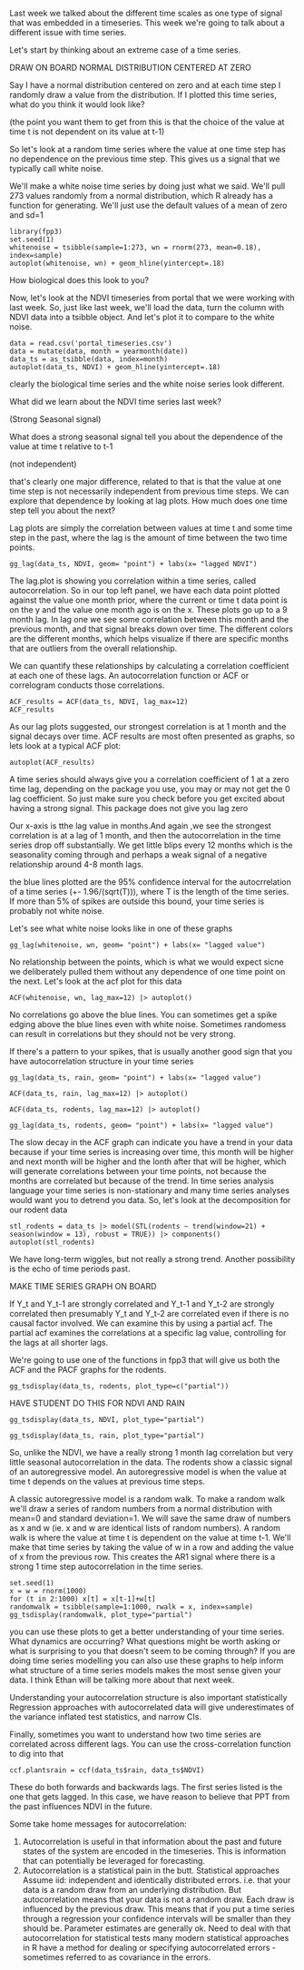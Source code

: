 
Last week we talked about the different time scales as one type of signal that was embedded in a timeseries. This week we're going to talk about a different issue with time series. 

Let's start by thinking about an extreme case of a time series. 

DRAW ON BOARD NORMAL DISTRIBUTION CENTERED AT ZERO 

Say I have a normal distribution centered on zero and at each time step I randomly draw a value from the distribution. If I plotted this time series, what do you think it would look like? 

(the point you want them to get from this is that the choice of the value at time t is not dependent on its value at t-1)

So let's look at a random time series where the value at one time step has no dependence on the previous time step. This gives us a signal that we typically
call white noise.

We'll make a white noise time series by doing just what we said. We'll pull
273 values randomly from a normal distribution, which R already has a function for generating. We'll just use the default values of a mean of zero and sd=1

```{r}
library(fpp3)
set.seed(1)
whitenoise = tsibble(sample=1:273, wn = rnorm(273, mean=0.18), index=sample)           
autoplot(whitenoise, wn) + geom_hline(yintercept=.18)
```
How biological does this look to you?

Now, let's look at the NDVI timeseries from portal that we were working with last week. So, just like last week, we'll load the data, turn the column with NDVI data into a tsibble object. And let's plot it to compare to the white noise.

```{r}
data = read.csv('portal_timeseries.csv')
data = mutate(data, month = yearmonth(date))
data_ts = as_tsibble(data, index=month)
autoplot(data_ts, NDVI) + geom_hline(yintercept=.18)

```

clearly the biological time series and the white noise series look different.

What did we learn about the NDVI time series last week? 

(Strong Seasonal signal)

What does a strong seasonal signal tell you about the dependence of the value at time t relative to t-1

(not independent)

that's clearly one major difference, related to that is that the value at one
time step is not necessarily independent from previous time steps. We can
explore that dependence by looking at lag plots. How much does one time step 
tell you about the next?

Lag plots are simply the correlation between values at time t and some time step in the past, where the lag is the amount of time between the two time points. 

```{r}
gg_lag(data_ts, NDVI, geom= "point") + labs(x= "lagged NDVI")
```
The lag.plot is showing you correlation within a time series, called autocorrelation. So in our top left panel, we have each data point plotted against the value one month prior, where the current or time t data point is on the y and the value one month ago is on the x. These plots go up to a 9 month lag. In lag one we see some correlation between this month and the previous month, and that signal breaks down over time. The different colors are the different months, which helps visualize if there are specific months that are outliers from the overall relationship.

We can quantify these relationships by calculating a correlation coefficient at each one of these lags. An autocorrelation function or ACF or correlogram conducts those correlations.

```{r}
ACF_results = ACF(data_ts, NDVI, lag_max=12)
ACF_results
```

As our lag plots suggested, our strongest correlation is at 1 month and the signal decays over time. ACF results are most often presented as graphs, so lets look at a typical ACF plot:

```{r}
autoplot(ACF_results)
```
A time series should always give you a correlation coefficient of 1 at a zero time lag, depending on the package you use, you may or may not get the 0 lag coefficient. So just make sure you check before you get excited about having a strong signal. This package does not give you lag zero

Our x-axis is tthe lag value in months.And again ,we see the strongest correlation is at a lag of 1 month, and then the autocorrelation in the time series drop off substantially. We get little blips every 12 months which is the seasonality coming through and perhaps a weak signal of a negative relationship around 4-8 month lags. 

the blue lines plotted are the 95% confidence interval for the autocrrelation of a time series (+- 1.96/(sqrt(T))), where T is the length of the time series. If more than 5% of spikes are outside this bound, your time series is probably not white noise. 

Let's see what white noise looks like in one of these graphs

```{r}
gg_lag(whitenoise, wn, geom= "point") + labs(x= "lagged value")

```
No relationship between the points, which is what we would expect sicne we deliberately pulled them without any dependence of one time point on the next. Let's look at the acf plot for this data

```{r}
ACF(whitenoise, wn, lag_max=12) |> autoplot()
```

No correlations go above the blue lines. You can sometimes get a spike edging above the blue lines even with white noise. Sometimes randomess can result in correlations but they should not be very strong. 

If there's a pattern to your spikes, that is usually another good sign that you have autocorrelation structure in your time series

```{r}
gg_lag(data_ts, rain, geom= "point") + labs(x= "lagged value")
```
```{r}
ACF(data_ts, rain, lag_max=12) |> autoplot()
```
```{r}
ACF(data_ts, rodents, lag_max=12) |> autoplot()
```
```{r}
gg_lag(data_ts, rodents, geom= "point") + labs(x= "lagged value")
```
The slow decay in the ACF graph can indicate you have a trend in your data because if your time series is increasing over time, this month will be higher and next month will be higher and the lonth after that will be higher, which will generate correlations between your time points, not because the months are correlated but because of the trend. In time series analysis language your time series is non-stationary and many time series analyses would want you to detrend you data. So, let's look at the decomposition for our rodent data

```{r}
stl_rodents = data_ts |> model(STL(rodents ~ trend(window=21) + season(window = 13), robust = TRUE)) |> components() 
autoplot(stl_rodents)
```
We have long-term wiggles, but not really a strong trend. Another possibility is the echo of time periods past.

MAKE TIME SERIES GRAPH ON BOARD

If Y_t and Y_t-1 are strongly correlated and Y_t-1 and Y_t-2 are strongly correlated then presumably Y_t and Y_t-2 are correlated even if there is no causal factor involved. We can examine this by using a partial acf. The partial acf examines the correlations at a specific lag value, controlling for the lags at all shorter lags. 

We're going to use one of the functions in fpp3 that will give us both the ACF and the PACF graphs for the rodents.

```{r}
gg_tsdisplay(data_ts, rodents, plot_type=c("partial"))
```
HAVE STUDENT DO THIS FOR NDVI AND RAIN

```{r}
gg_tsdisplay(data_ts, NDVI, plot_type="partial")
```
```{r}
gg_tsdisplay(data_ts, rain, plot_type="partial")
```
So, unlike the NDVI, we have a really strong 1 month lag correlation  but very little seasonal autocorrelation in the data. 
The rodents show a classic signal of an autoregressive model. An autoregressive model is when the value at time t depends on the values at previous time steps. 

A classic autoregressive model is a random walk. To make a random walk we'll draw a series of random numbers from a normal distribution with mean=0 and standard deviation=1. We will save the same draw of numbers as x and w (ie. x and w are identical lists of random numbers). A random walk is where the value at time t is dependent on the value at time t-1. We'll make that time series by taking the value of w in a row and adding the value of x from the previous row. This creates the AR1 signal where there is a strong 1 time step autocorrelation in the time series.

```{r}
set.seed(1)
x = w = rnorm(1000)
for (t in 2:1000) x[t] = x[t-1]+w[t]
randomwalk = tsibble(sample=1:1000, rwalk = x, index=sample)
gg_tsdisplay(randomwalk, plot_type="partial")

```

you can use these plots to get a better understanding of your time series. What dynamics are occurring? What questions might be worth asking or what is surprising to you that doesn't seem to be coming through? If you are doing time
series modelling you can also use these graphs to help inform what structure
of a time series models makes the most sense given your data. I think Ethan
will be talking more about that next week.

Understanding your autocorrelation structure is also important statistically
Regression approaches with autocorrelated data will give underestimates of the variance inflated test statistics, and narrow CIs. 

Finally, sometimes you want to understand how two time series are correlated
across different lags. You can use the cross-correlation function to dig into that

```{r}
ccf.plantsrain = ccf(data_ts$rain, data_ts$NDVI)
```
These do both forwards and backwards lags. The first series listed is the one that gets lagged. In this case, we have reason to believe that PPT from the past influences NDVI in the future. 

Some take home messages for autocorrelation: 
1. Autocorrelation is useful in that information about the past and future states of the system are encoded in the timeseries. This is information that can potentially be leveraged for forecasting.
2. Autocorrelation is a statistical pain in the butt. Statistical approaches
Assume iid: independent and identically distributed errors. i.e. that your
data is a random draw from an underlying distribution. But autocorrelation
means that your data is not a random draw. Each draw is influenced by the
previous draw. This means that if you put a time series through a regression your confidence intervals will be smaller than they should be. Parameter estimates are generally ok. Need to deal with that autocorrelation for statistical tests many modern statistical approaches in R have a method for dealing or specifying autocorrelated errors - sometimes referred to as covariance in the errors.

